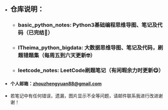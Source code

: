 - ## 仓库说明：

    - ### basic_python_notes: Python3基础编程思维导图、笔记及代码（已完结🎉）
    - ### ITheima_python_bigdata: 大数据思维导图、笔记及代码，刷题错题集（每周五到六天更新🤓）
    - ### leetcode_notes: LeetCode刷题笔记（有闲暇余力时更新😋）
- #### 个人邮箱：zhouzhengyuan88@gmail.com
- 若笔记中有任何错误，遗漏，图片显示不全等问题，请邮件联系我进行改进谢谢！

<!---
JohnChow96927/JohnChow96927 is a ✨ special ✨ repository because its `README.md` (this file) appears on your GitHub profile.
You can click the Preview link to take a look at your changes.
--->
